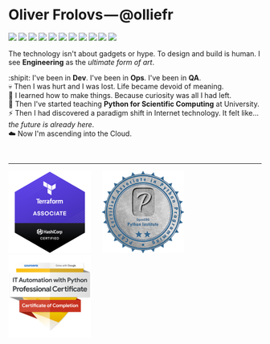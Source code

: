 # Oliver Frolovs&hairsp;&mdash;&hairsp;@olliefr

![](https://img.shields.io/badge/IaC-Terraform-informational?style=flat&logo=terraform&logoColor=white&color=orange)
![](https://img.shields.io/badge/Cloud-AWS-informational?style=flat&logo=amazon-aws&logoColor=white&color=orange)
![](https://img.shields.io/badge/OS-Linux-informational?style=flat&logo=linux&logoColor=white&color=orange)
![](https://img.shields.io/badge/Shell-Bash-informational?style=flat&logo=gnu-bash&logoColor=white&color=orange)
![](https://img.shields.io/badge/Shell-PowerShell-informational?style=flat&logo=powershell&logoColor=white&color=orange)
![](https://img.shields.io/badge/Code-Python-informational?style=flat&logo=python&logoColor=white&color=orange)
![](https://img.shields.io/badge/Tools-Make-informational?style=flat&logo=cmake&logoColor=white&color=orange)
![](https://img.shields.io/badge/Tools-Git-informational?style=flat&logo=git&logoColor=white&color=orange)
![](https://img.shields.io/badge/DB-PostgreSQL-informational?style=flat&logo=postgresql&logoColor=white&color=orange)
![](https://img.shields.io/badge/Editor-VSCode-informational?style=flat&logo=visual-studio-code&logoColor=white&color=orange)
![](https://img.shields.io/badge/Editor-Atom-informational?style=flat&logo=atom&logoColor=white&color=orange)

The technology isn't about gadgets or hype. To design and build is human. I see **Engineering** as the *ultimate form of art*.

:shipit: I've been in **Dev**. I've been in **Ops**. I've been in **QA**.<br>
:skull: Then I was hurt and I was lost. Life became devoid of meaning.<br>
:wrench: I learned how to make things. Because curiosity was all I had left.<br>
:snake: Then I've started teaching **Python for Scientific Computing** at University.<br>
:zap: Then I had discovered a paradigm shift in Internet technology. It felt like... *the future is already here*.<br>
:cloud: Now I'm ascending into the Cloud.<br>

&emsp;

----
[![Terraform Associate badge](https://raw.githubusercontent.com/olliefr/olliefr/master/hashicorp-terraform-associate.png)](https://www.youracclaim.com/badges/196179bf-1de3-4afd-b073-87729ea6040d/public_url) &emsp;
[![Python Associate badge](https://raw.githubusercontent.com/olliefr/olliefr/master/pcap-31-02-pcap-certified-associate-in-python-programming.png)](https://www.youracclaim.com/badges/1f7ce0ee-2597-4ad1-bad2-968c6551f66a/public_url) &emsp;
[![Automation with Python badge](https://raw.githubusercontent.com/olliefr/olliefr/master/google-it-automation-with-python-certificate.png)](https://www.youracclaim.com/badges/e089c085-dad2-4344-b42e-78269eae8d07/public_url)

<!-- RealPython Certificates -->
<!--
* <a href="https://realpython.com/certificates/ac7fafbd-bcbc-4c8e-a946-5c22539dda07/">Structuring a Python Application on Real Python</a>
* <a href="https://realpython.com/certificates/5bb6d51f-7300-4a70-a675-cbfe95e41389/">Working With Python Virtual Environments on Real Python</a>
-->

